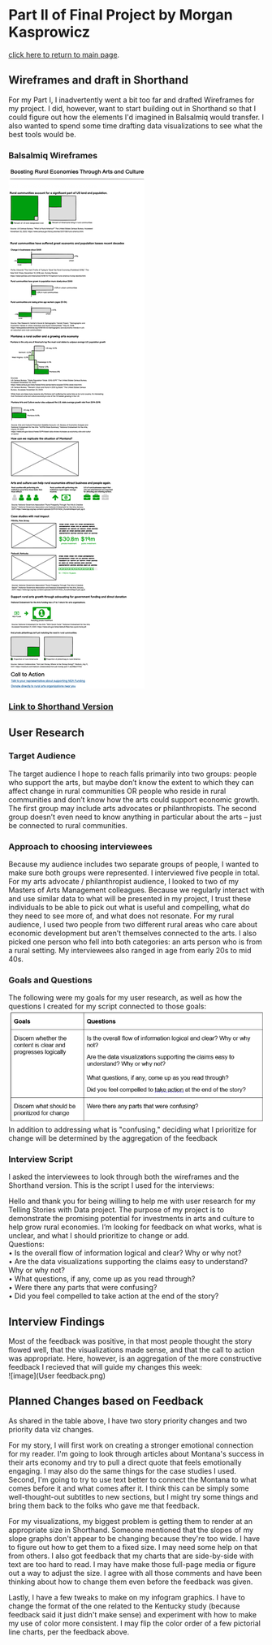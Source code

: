 # Part II of Final Project by Morgan Kasprowicz
[click here to return to main page](/README.md).
## Wireframes and draft in Shorthand  
For my Part I, I inadvertently went a bit too far and drafted Wireframes for my project. I did, however, want to start building out in Shorthand so that I could figure out how the elements I'd imagined in Balsalmiq would transfer. I also wanted to spend some time drafting data visualizations to see what the best tools would be. 
### Balsalmiq Wireframes 
![image](Final_wireframe2.png)  
### [Link to Shorthand Version](https://preview.shorthand.com/ufDDnhlsmCCFqVvB)  
## User Research  
### Target Audience  
The target audience I hope to reach falls primarily into two groups: people who support the arts, but maybe don’t know the extent to which they can affect change in rural communities OR people who reside in rural communities and don’t know how the arts could support economic growth. The first group may include arts advocates or philanthropists. The second group doesn’t even need to know anything in particular about the arts – just be connected to rural communities.   
### Approach to choosing interviewees
Because my audience includes two separate groups of people, I wanted to make sure both groups were represented. I interviewed five people in total. For my arts advocate / philanthropist audience, I looked to two of my Masters of Arts Management colleagues. Because we regularly interact with and use similar data to what will be presented in my project, I trust these individuals to be able to pick out what is useful and compelling, what do they need to see more of, and what does not resonate. For my rural audience, I used two people from two different rural areas who care about economic development but aren’t themselves connected to the arts. I also picked one person who fell into both categories: an arts person who is from a rural setting. My interviewees also ranged in age from early 20s to mid 40s. 
### Goals and Questions
The following were my goals for my user research, as well as how the questions I created for my script connected to those goals:  
![image](Goals.Questions.png)  
In addition to addressing what is "confusing," deciding what I prioritize for change will be determined by the aggregation of the feedback  
### Interview Script  
I asked the interviewees to look through both the wireframes and the Shorthand version. This is the script I used for the interviews:  

Hello and thank you for being willing to help me with user research for my Telling Stories with Data project. The purpose of my project is to demonstrate the promising potential for investments in arts and culture to help grow rural economies. I’m looking for feedback on what works, what is unclear, and what I should prioritize to change or add.  
Questions:  
•	Is the overall flow of information logical and clear? Why or why not?  
•	Are the data visualizations supporting the claims easy to understand? Why or why not?  
•	What questions, if any, come up as you read through?  
•	Were there any parts that were confusing?  
•	Did you feel compelled to take action at the end of the story?  
## Interview Findings  
   Most of the feedback was positive, in that most people thought the story flowed well, that the visualizations made sense, and that the call to action was appropriate. Here, however, is an aggregation of the more constructive feedback I recieved that will guide my changes this week:  
![image](User feedback.png)    
## Planned Changes based on Feedback   
As shared in the table above, I have two story priority changes and two priority data viz changes.   

For my story, I will first work on creating a stronger emotional connection for my reader. I'm going to look through articles about Montana's success in their arts economy and try to pull a direct quote that feels emotionally engaging. I may also do the same things for the case studies I used. Second, I'm going to try to use text better to connect the Montana to what comes before it and what comes after it. I think this can be simply some well-thought-out subtitles to new sections, but I might try some things and bring them back to the folks who gave me that feedback.   

For my visualizations, my biggest problem is getting them to render at an appropriate size in Shorthand. Someone mentioned that the slopes of my slope graphs don't appear to be changing because they're too wide. I have to figure out how to get them to a fixed size. I may need some help on that from others. I also got feedback that my charts that are side-by-side with text are too hard to read. I may have make those full-page media or figure out a way to adjust the size. I agree with all those comments and have been thinking about how to change them even before the feedback was given.  

Lastly, I have a few tweaks to make on my infogram graphics. I have to change the format of the one related to the Kentucky study (because feedback said it just didn't make sense) and experiment with how to make my use of color more consistent. I may flip the color order of a few pictorial line charts, per the feedback above. 


